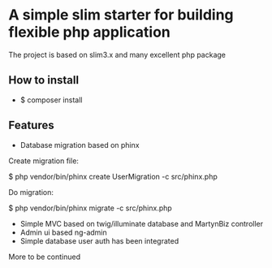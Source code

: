 # A simple slim starter for building flexible php application

The project is based on slim3.x and many excellent php package


## How to install

* $ composer install




## Features


* Database migration based on phinx

Create migration file:
 
$ php vendor/bin/phinx create UserMigration -c src/phinx.php 

Do migration: 

$ php vendor/bin/phinx migrate -c src/phinx.php

* Simple MVC based on twig/illuminate database and MartynBiz controller
* Admin ui based ng-admin
* Simple database user auth has been integrated

More to be continued
